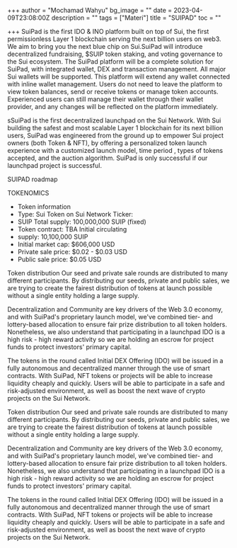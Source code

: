 +++
author = "Mochamad Wahyu"
bg_image = ""
date = 2023-04-09T23:08:00Z
description = ""
tags = ["Materi"]
title = "SUIPAD"
toc = ""

+++
SuiPad is the first IDO & INO platform built on top of Sui, the first permissionless Layer 1 blockchain serving the next billion users on web3. We aim to bring you the next blue chip on Sui.SuiPad will introduce decentralized fundraising, $SUIP token staking, and voting governance to the Sui ecosystem.   The SuiPad platform will be a complete solution for SuiPad, with integrated wallet, DEX and transaction management. All major Sui wallets will be supported. This platform will extend any wallet connected with inline wallet management. Users do not need to leave the platform to view token balances, send or receive tokens or manage token accounts. Experienced users can still manage their wallet through their wallet provider, and any changes will be reflected on the platform immediately.

sSuiPad is the first decentralized launchpad on the Sui Network. With Sui building the safest and most scalable Layer 1 blockchain for its next billion users, SuiPad was engineered from the ground up to empower Sui project owners (both Token & NFT), by offering a personalized token launch experience with a customized launch model, time period , types of tokens accepted, and the auction algorithm. SuiPad is only successful if our launchpad project is successful.

SUIPAD roadmap

TOKENOMICS

* Token information 
* Type: Sui Token on Sui Network Ticker: 
* SUIP Total supply: 100,000,000 SUIP (fixed) 
* Token contract: TBA Initial circulating 
* supply: 10,100,000 SUIP 
* Initial market cap: $606,000 USD 
* Private sale price: $0.02 - $0.03 USD 
* Public sale price: $0.05 USD

Token distribution Our seed and private sale rounds are distributed to many different participants. By distributing our seeds, private and public sales, we are trying to create the fairest distribution of tokens at launch possible without a single entity holding a large supply.

Decentralization and Community are key drivers of the Web 3.0 economy, and with SuiPad's proprietary launch model, we've combined tier- and lottery-based allocation to ensure fair prize distribution to all token holders. Nonetheless, we also understand that participating in a launchpad IDO is a high risk - high reward activity so we are holding an escrow for project funds to protect investors' primary capital.

The tokens in the round called Initial DEX Offering (IDO) will be issued in a fully autonomous and decentralized manner through the use of smart contracts. With SuiPad, NFT tokens or projects will be able to increase liquidity cheaply and quickly. Users will be able to participate in a safe and risk-adjusted environment, as well as boost the next wave of crypto projects on the Sui Network.

Token distribution Our seed and private sale rounds are distributed to many different participants. By distributing our seeds, private and public sales, we are trying to create the fairest distribution of tokens at launch possible without a single entity holding a large supply.

Decentralization and Community are key drivers of the Web 3.0 economy, and with SuiPad's proprietary launch model, we've combined tier- and lottery-based allocation to ensure fair prize distribution to all token holders. Nonetheless, we also understand that participating in a launchpad IDO is a high risk - high reward activity so we are holding an escrow for project funds to protect investors' primary capital.

The tokens in the round called Initial DEX Offering (IDO) will be issued in a fully autonomous and decentralized manner through the use of smart contracts. With SuiPad, NFT tokens or projects will be able to increase liquidity cheaply and quickly. Users will be able to participate in a safe and risk-adjusted environment, as well as boost the next wave of crypto projects on the Sui Network.